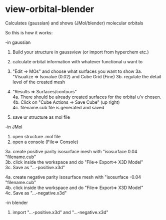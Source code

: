 # view-orbital-blender
Calculates (gaussian) and shows (JMol/blender) molecular orbitals

So this is how it works:

-in gaussian

1. Build your structure in gaussview (or import from hyperchem etc.)
2. calculate orbital information with whatever functional u want to
3. "Edit => MOs" and choose what surfaces you want to show
3a. "Visualize => Isovalue (0.02) and Cube Grid (Fine) 
3b. regulate the detail level of the created mesh

4. "Results => Surfaces/contours"  
4a. There should be already created surfaces for the orbital u'v chosen.  
4b. Click on "Cube Actions => Save Cube" (up right)  
4c. filename.cub file is generated and saved  
5. save ur structure as mol file

-in JMol

1. open structure .mol file
2. open a console (File=> Console)

3a. create positive parity isosurface mesh with "isosurface 0.04 "filename.cub"  
3b. click inside the workspace and do "File=> Export=> X3D Model"  
3c. Save as "...-positive.x3d"

4a. create negative parity isosurface mesh with "isosurface -0.04 "filename.cub"  
4b. click inside the workspace and do "File=> Export=> X3D Model"  
4c. Save as "...-negative.x3d"  

-in blender
1. import "...-positive.x3d" and "...-negative.x3d"
